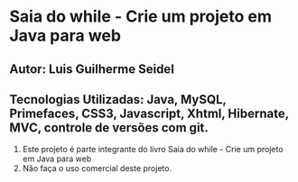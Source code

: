 # Saia do while - Crie um projeto em Java para web

## Autor: Luis Guilherme Seidel
## Tecnologias Utilizadas: Java, MySQL, Primefaces, CSS3, Javascript, Xhtml, Hibernate, MVC, controle de versões com git.

1. Este projeto é parte integrante do livro Saia do while - Crie um projeto em Java para web
2. Não faça o uso comercial deste projeto.
